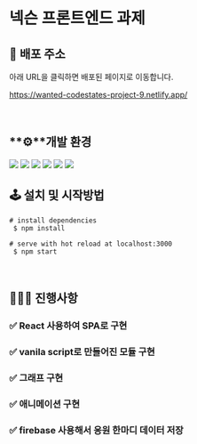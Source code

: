 # 넥슨 프론트엔드 과제

## 🔗 배포 주소

아래 URL을 클릭하면 배포된 페이지로 이동합니다.

https://wanted-codestates-project-9.netlify.app/
    

<br>

## **⚙**개발 환경
 <img src="https://img.shields.io/badge/JavaScript-323330?style=for-the-badge&logo=javascript&logoColor=F7DF1E"> <img src="https://img.shields.io/badge/React-20232A?style=for-the-badge&logo=react&logoColor=61DAFB"> <img src="https://img.shields.io/badge/Redux-593D88?style=for-the-badge&logo=redux&logoColor=white"> <img src="https://img.shields.io/badge/emotion/styled-C071BE.svg?&style=for-the-badge&logo=emotion&logoColor=white"> <img src="https://img.shields.io/badge/Heroku-430098?style=for-the-badge&logo=heroku&logoColor=white"> <img src="https://img.shields.io/badge/Netlify-00C7B7?style=for-the-badge&logo=netlify&logoColor=white"> 

## 

## 🕹 설치 및 시작방법

```
# install dependencies
 $ npm install

# serve with hot reload at localhost:3000
 $ npm start
```

<br>

## 👩🏻‍💻 진행사항

### ✅ React 사용하여 SPA로 구현
### ✅ vanila script로 만들어진 모듈 구현

### ✅ 그래프 구현

### ✅ 애니메이션 구현

### ✅ firebase 사용해서 응원 한마디 데이터 저장




<br>
